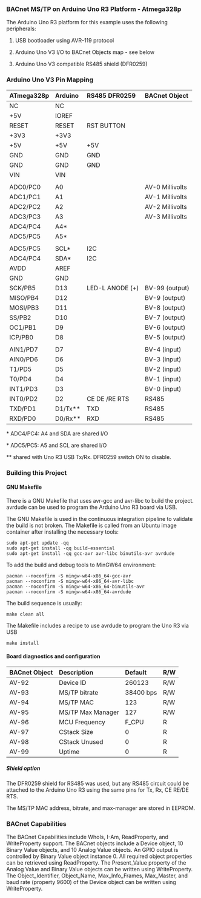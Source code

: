 ### BACnet MS/TP on Arduino Uno R3 Platform - Atmega328p

The Arduino Uno R3 platform for this example uses the following peripherals:

1) USB bootloader using AVR-119 protocol

2) Arduino Uno V3 I/O to BACnet Objects map - see below

3) Arduino Uno V3 compatible RS485 shield (DFR0259)

### Arduino Uno V3 Pin Mapping

| ATmega328p  | Arduino     | RS485 DFR0259  | BACnet Object   |
|:------------|:------------|:---------------|:----------------|
| NC          | NC          |                |                 |
| +5V         | IOREF       |                |                 |
| RESET       | RESET       | RST BUTTON     |                 |
| +3V3        | +3V3        |                |                 |
| +5V         | +5V         | +5V            |                 |
| GND         | GND         | GND            |                 |
| GND         | GND         | GND            |                 |
| VIN         | VIN         |                |                 |
|             |             |                |                 |
| ADC0/PC0    | A0          |                | AV-0 Millivolts |
| ADC1/PC1    | A1          |                | AV-1 Millivolts |
| ADC2/PC2    | A2          |                | AV-2 Millivolts |
| ADC3/PC3    | A3          |                | AV-3 Millivolts |
| ADC4/PC4    | A4*         |                |                 |
| ADC5/PC5    | A5*         |                |                 |
|             |             |                |                 |
| ADC5/PC5    | SCL*        | I2C            |                 |
| ADC4/PC4    | SDA*        | I2C            |                 |
| AVDD        | AREF        |                |                 |
| GND         | GND         |                |                 |
| SCK/PB5     | D13         | LED-L ANODE (+)| BV-99 (output)  |
| MISO/PB4    | D12         |                | BV-9 (output)   |
| MOSI/PB3    | D11         |                | BV-8 (output)   |
| SS/PB2      | D10         |                | BV-7 (output)   |
| OC1/PB1     | D9          |                | BV-6 (output)   |
| ICP/PB0     | D8          |                | BV-5 (output)   |
|             |             |                |                 |
| AIN1/PD7    | D7          |                | BV-4 (input)    |
| AIN0/PD6    | D6          |                | BV-3 (input)    |
| T1/PD5      | D5          |                | BV-2 (input)    |
| T0/PD4      | D4          |                | BV-1 (input)    |
| INT1/PD3    | D3          |                | BV-0 (input)    |
| INT0/PD2    | D2          | CE DE /RE RTS  | RS485           |
| TXD/PD1     | D1/Tx**     | TXD            | RS485           |
| RXD/PD0     | D0/Rx**     | RXD            | RS485           |

\* ADC4/PC4: A4 and SDA are shared I/O

\* ADC5/PC5: A5 and SCL are shared I/O

\** shared with Uno R3 USB Tx/Rx. DFR0259 switch ON to disable.

### Building this Project

#### GNU Makefile

There is a GNU Makefile that uses avr-gcc and avr-libc to build the project.
avrdude can be used to program the Arduino Uno R3 board via USB.

The GNU Makefile is used in the continuous integration pipeline to validate
the build is not broken.  The Makefile is called from an Ubuntu image
container after installing the necessary tools:

    sudo apt-get update -qq
    sudo apt-get install -qq build-essential
    sudo apt-get install -qq gcc-avr avr-libc binutils-avr avrdude

To add the build and debug tools to MinGW64 environment:

    pacman --noconfirm -S mingw-w64-x86_64-gcc-avr
    pacman --noconfirm -S mingw-w64-x86_64-avr-libc
    pacman --noconfirm -S mingw-w64-x86_64-binutils-avr
    pacman --noconfirm -S mingw-w64-x86_64-avrdude

The build sequence is usually:

    make clean all

The Makefile includes a recipe to use avrdude to program the Uno R3 via USB

    make install

#### Board diagnostics and configuration

| BACnet Object     |  Description     | Default        | R/W   |
|:------------------|:-----------------|:---------------|:------|
| AV-92             | Device ID        | 260123         | R/W   |
| AV-93             | MS/TP bitrate    | 38400 bps      | R/W   |
| AV-94             | MS/TP MAC        | 123            | R/W   |
| AV-95             | MS/TP Max Manager| 127            | R/W   |
| AV-96             | MCU Frequency    | F_CPU          | R     |
| AV-97             | CStack Size      | 0              | R     |
| AV-98             | CStack Unused    | 0              | R     |
| AV-99             | Uptime           | 0              | R     |

##### Shield option

The DFR0259 shield for RS485 was used, but any RS485 circuit could be
attached to the Arduino Uno R3 using the same pins for Tx, Rx, CE RE/DE RTS.

The MS/TP MAC address, bitrate, and max-manager are stored in EEPROM.

### BACnet Capabilities

The BACnet Capabilities include WhoIs, I-Am, ReadProperty, and
WriteProperty support.  The BACnet objects include a Device object,
10 Binary Value objects, and 10 Analog Value objects.  An GPIO output
is controlled by Binary Value object instance 0.  All required object
properties can be retrieved using ReadProperty.  The Present_Value
property of the Analog Value and Binary Value objects can be
written using WriteProperty.  The Object_Identifier, Object_Name,
Max_Info_Frames, Max_Master, and baud rate (property 9600) of the
Device object can be written using WriteProperty.
